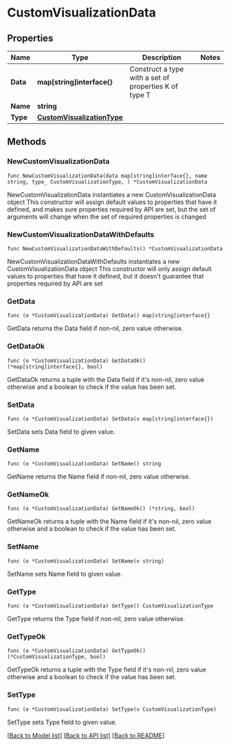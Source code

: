 # CustomVisualizationData

## Properties

Name | Type | Description | Notes
------------ | ------------- | ------------- | -------------
**Data** | **map[string]interface{}** | Construct a type with a set of properties K of type T | 
**Name** | **string** |  | 
**Type** | [**CustomVisualizationType**](CustomVisualizationType.md) |  | 

## Methods

### NewCustomVisualizationData

`func NewCustomVisualizationData(data map[string]interface{}, name string, type_ CustomVisualizationType, ) *CustomVisualizationData`

NewCustomVisualizationData instantiates a new CustomVisualizationData object
This constructor will assign default values to properties that have it defined,
and makes sure properties required by API are set, but the set of arguments
will change when the set of required properties is changed

### NewCustomVisualizationDataWithDefaults

`func NewCustomVisualizationDataWithDefaults() *CustomVisualizationData`

NewCustomVisualizationDataWithDefaults instantiates a new CustomVisualizationData object
This constructor will only assign default values to properties that have it defined,
but it doesn't guarantee that properties required by API are set

### GetData

`func (o *CustomVisualizationData) GetData() map[string]interface{}`

GetData returns the Data field if non-nil, zero value otherwise.

### GetDataOk

`func (o *CustomVisualizationData) GetDataOk() (*map[string]interface{}, bool)`

GetDataOk returns a tuple with the Data field if it's non-nil, zero value otherwise
and a boolean to check if the value has been set.

### SetData

`func (o *CustomVisualizationData) SetData(v map[string]interface{})`

SetData sets Data field to given value.


### GetName

`func (o *CustomVisualizationData) GetName() string`

GetName returns the Name field if non-nil, zero value otherwise.

### GetNameOk

`func (o *CustomVisualizationData) GetNameOk() (*string, bool)`

GetNameOk returns a tuple with the Name field if it's non-nil, zero value otherwise
and a boolean to check if the value has been set.

### SetName

`func (o *CustomVisualizationData) SetName(v string)`

SetName sets Name field to given value.


### GetType

`func (o *CustomVisualizationData) GetType() CustomVisualizationType`

GetType returns the Type field if non-nil, zero value otherwise.

### GetTypeOk

`func (o *CustomVisualizationData) GetTypeOk() (*CustomVisualizationType, bool)`

GetTypeOk returns a tuple with the Type field if it's non-nil, zero value otherwise
and a boolean to check if the value has been set.

### SetType

`func (o *CustomVisualizationData) SetType(v CustomVisualizationType)`

SetType sets Type field to given value.



[[Back to Model list]](../README.md#documentation-for-models) [[Back to API list]](../README.md#documentation-for-api-endpoints) [[Back to README]](../README.md)


